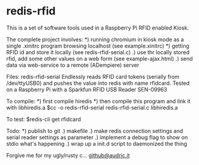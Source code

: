 redis-rfid
==========

This is a set of software tools used in a Raspberry Pi RFID enabled Kiosk.

The complete project involves:
*) running chromium in kiosk mode as a single .xinitrc program browsing localhost (see example.xinitrc)
*) getting RFID id and store it locally (see redis-rfid-serial.c)
.) use thr locally stored rfid, add some other values on a web form (see example-ajax.html)
.) send data via web-service to a remote (ADempiere) server


Files:
redis-rfid-serial
Endlessly reads RFID card tokens (serially from /dev/ttyUSB0) and pushes the value into redis with name rfidcard.
Tested on a Raspberry Pi with a Sparkfun RFID USB Reader SEN-09963

To compile:
*) first compile hiredis
*) then compile this program and link it with libhiredis.a
   $cc -o redis-rfid-serial redis-rfid-serial.c libhiredis.a

To test:
   $redis-cli get rfidcard

Todo:
*) publish to git
.) makefile
.) make redis connection settings and serial reader settings as parameter
.) implement a debug flag to show on stdio what's happening
.) wrap up a init.d script to daemonized the thing

Forgive me for my ugly/rusty c... github@audric.it

